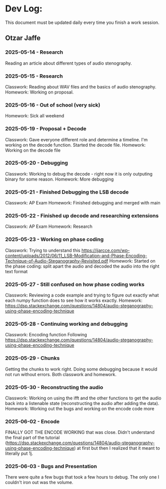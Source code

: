 # Dev Log:

This document must be updated daily every time you finish a work session.

## Otzar Jaffe

### 2025-05-14 - Research
Reading an article about different types of audio stenography.

### 2025-05-15 - Research
Classwork: Reading about WAV files and the basics of audio stenography.
Homework: Working on proposal.

### 2025-05-16 - Out of school (very sick)
Homework: Sick all weekend

### 2025-05-19 - Proposal + Decode
Classwork: Gave everyone different role and determine a timeline. I'm working on the decode function. Started the decode file.
Homework: Working on the decode file

### 2025-05-20 - Debugging
Classwork: Working to debug the decode - right now it is only outputing binary for some reason.
Homework: More debugging

### 2025-05-21 - Finished Debugging the LSB decode
Classwork: AP Exam
Homework: Finished debugging and merged with main

### 2025-05-22 - Finished up decode and researching extensions
Classwork: AP Exam
Homework: Research

### 2025-05-23 - Working on phase coding
Classwork: Trying to understand this https://ijarcce.com/wp-content/uploads/2012/06/11_LSB-Modification-and-Phase-Encoding-Technique-of-Audio-Steganography-Revisited.pdf
Homework: Started on the phase coding: split apart the audio and decoded the audio into the right text format

### 2025-05-27 - Still confused on how phase coding works
Classwork: Reviewing a code example and trying to figure out exactly what each numpy function does to see how it works exactly.
Homework: https://dsp.stackexchange.com/questions/14804/audio-steganography-using-phase-encoding-technique

### 2025-05-28 - Continuing working and debugging
Classwork: Encoding function
Following https://dsp.stackexchange.com/questions/14804/audio-steganography-using-phase-encoding-technique

### 2025-05-29 - Chunks
Getting the chunks to work right. Doing some debugging because it would not run without errors. Both classwork and homework.

### 2025-05-30 - Reconstructing the audio
Classwork: Working on using the ifft and the other functions to get the audio back into a listenable state (reconstructing the audio after adding the data).
Homework: Working out the bugs and working on the encode code more

### 2025-06-02 - Encode
FINALLY GOT THE ENCODE WORKING that was close.
Didn't understand the final part of the tutorial (https://dsp.stackexchange.com/questions/14804/audio-steganography-using-phase-encoding-technique) at first but then I realized that it meant to literally put 1j.

### 2025-06-03 - Bugs and Presentation
There were quite a few bugs that took a few hours to debug. The only one I couldn't iron out was the volume.